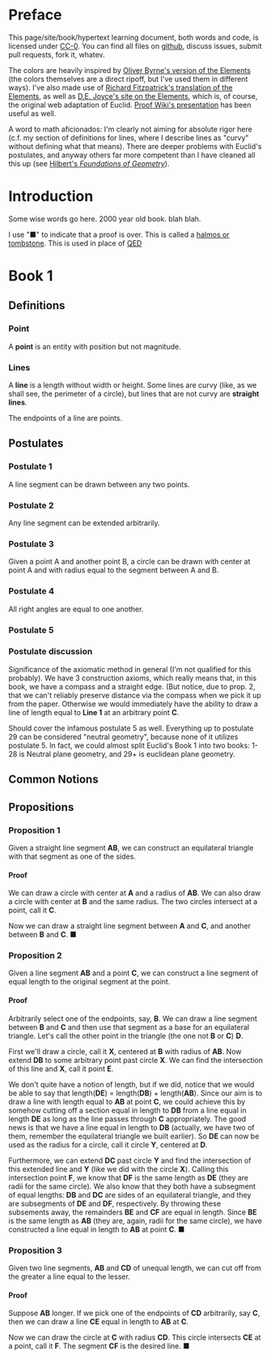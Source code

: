 # Preface

This page/site/book/hypertext learning document, both words and code, is licensed under [CC-0](http://creativecommons.org/publicdomain/zero/1.0/). You can find all files on [github](https://github.com/fred6/eucele), discuss issues, submit pull requests, fork it, whatev.

The colors are heavily inspired by [Oliver Byrne's version of the Elements](http://www.math.ubc.ca/~cass/Euclid/byrne.html) (the colors themselves are a direct ripoff, but I've used them in different ways). I've also made use of [Richard Fitzpatrick's translation of the Elements](http://farside.ph.utexas.edu/euclid.html), as well as [D.E. Joyce's site on the Elements](http://aleph0.clarku.edu/~djoyce/java/elements/bookI/bookI.html), which is, of course, the original web adaptation of Euclid. [Proof Wiki's presentation](http://www.proofwiki.org/wiki/ProofWiki:Books/Euclid/The_Elements) has been useful as well.

A word to math aficionados: I'm clearly not aiming for absolute rigor here (c.f. my section of definitions for lines, where I describe lines as "curvy" without defining what that means). There are deeper problems with Euclid's postulates, and anyway others far more competent than I have cleaned all this up (see [Hilbert's *Foundations of Geometry*](http://en.wikipedia.org/wiki/Hilbert's_axioms)).

# Introduction

Some wise words go here. 2000 year old book. blah blah.

I use "■" to indicate that a proof is over. This is called a [halmos or tombstone](http://en.wikipedia.org/wiki/Tombstone_(typography)). This is used in place of [QED](http://en.wikipedia.org/wiki/Q.E.D.)

# Book 1
## Definitions
### Point
A **point** is an entity with position but not magnitude.

### Lines
A **line** is a length without width or height. Some lines are curvy (like, as  we shall see, the perimeter of a circle), but lines that are not curvy are **straight lines**. 

The endpoints of a line are points.

## Postulates
### Postulate 1
A line segment can be drawn between any two points.

### Postulate 2
Any line segment can be extended arbitrarily.

### Postulate 3
Given a point A and another point B, a circle can be drawn with center at point A and with radius equal to the segment between A and B.

### Postulate 4
All right angles are equal to one another.

### Postulate 5
### Postulate discussion
Significance of the axiomatic method in general (I'm not qualified for this probably). We have 3 construction axioms, which really means that, in this book, we have a compass and a straight edge. (But notice, due to prop. 2, that we can't reliably preserve distance via the compass when we pick it up from the paper. Otherwise we would immediately have the ability to draw a line of length equal to **Line 1** at an arbitrary point **C**.

Should cover the infamous postulate 5 as well. Everything up to postulate 29 can be considered "neutral geometry", because none of it utilizes postulate 5. In fact, we could almost split Euclid's Book 1 into two books: 1-28 is Neutral plane geometry, and 29+ is euclidean plane geometry.

## Common Notions
## Propositions
### Proposition 1
Given a straight line segment **AB**, we can construct an equilateral triangle with that segment as one of the sides.

<div id="Rprop1" class="raph_container"></div>

#### Proof
<span id="prop1_1" class="proofstep e_post3">We can draw a circle with center at **A** and a radius of **AB**.</span> <span id="prop1_2" class="proofstep e_post3">We can also draw a circle with center at **B** and the same radius.</span> <span id="prop1_3" class="proofstep e_note1">The two circles intersect at a point, call it **C**.</span>

<span id="prop1_4" class="proofstep e_post1">Now we can draw a straight line segment between **A** and **C**,</span> and <span id="prop1_5" class="proofstep e_post1">another between **B** and **C**.</span> ■


### Proposition 2
Given a line segment **AB** and a point **C**, we can construct a line segment of equal length to the original segment at the point.

<div id="Rprop2" class="raph_container"></div>

#### Proof
Arbitrarily select one of the endpoints, say, **B**. <span id="prop2_1" class="proofstep e_post1">We can draw a line segment between **B** and **C**</span> and then <span id="prop2_2" class="proofstep e_prop1">use that segment as a base for an equilateral triangle.</span> Let's call the other point in the triangle (the one not **B** or **C**) **D**.

<span id="prop2_3" class="proofstep e_post3">First we'll draw a circle, call it **X**, centered at **B** with radius of **AB**.</span> <span id="prop2_4" class="proofstep e_post2">Now extend **DB** to some arbitrary point past circle **X**.</span> <span id="prop2_5" class="proofstep e_note2">We can find the intersection of this line and **X**, call it point **E**.</span>

We don't quite have a notion of length, but if we did, notice that we would be able to say that length(**DE**) = length(**DB**) + length(**AB**). Since our aim is to draw a line with length equal to **AB** at point **C**, we could achieve this by somehow cutting off a section equal in length to **DB** from a line equal in length **DE** as long as the line passes through **C** appropriately. The good news is that we have a line equal in length to **DB** (actually, we have two of them, remember the equilateral triangle we built earlier). So <span id="prop2_6" class="proofstep e_post3">**DE** can now be used as the radius for a circle, call it circle **Y**,  centered at **D**.</span>

Furthermore, <span id="prop2_7" class="proofstep e_post2">we can extend **DC** past circle **Y**</span> and <span id="prop2_8" class="proofstep e_note2">find the intersection of this extended line and **Y**</span> (like we did with the circle **X**). Calling this intersection point **F**, we know that **DF** is the same length as **DE** (they are radii for the same circle). We also know that they both have a subsegment of equal lengths: **DB** and **DC** are sides of an equilateral triangle, and they are subsegments of **DE** and **DF**, respectively. By throwing these subsements away, the remainders **BE** and **CF** are equal in length. Since **BE** is the same length as **AB** (they are, again, radii for the same circle), we have constructed a line equal in length to **AB** at point **C**. ■

### Proposition 3
Given two line segments, **AB** and **CD** of unequal length, we can cut off from the greater a line equal to the lesser.

<div id="Rprop3" class="raph_container"></div>

#### Proof
Suppose **AB** longer. If we pick one of the endpoints of **CD** arbitrarily, say **C**, then <span id="prop3_1" class="proofstep e_prop2">we can draw a line **CE** equal in length to **AB** at **C**.</span>

<span id="prop3_2" class="proofstep e_post3">Now we can draw the circle at **C** with radius **CD**.</span> This circle intersects  **CE** at a point, call it **F**. The segment **CF** is the desired line. ■


<div id="post-1" style="display: none">**Postulate 1** - A line segment can be constructed between any two points.</div>

<div id="post-2" style="display: none">**Postulate 2** - A line segment can be extended indefinitely.</div>

<div id="post-3" style="display: none">**Postulate 3** - Given a radius, a circle centered at any given point can be constructed.</div>

<div id="prop-1" style="display: none">**Proposition 1** - Given a line segment, we can construct an equilateral triangle with the segment as one of the sides.</div>

<div id="prop-2" style="display: none">**Proposition 2** - Given a line segment, we can construct an equal line at an arbitrary given point.</div>

<div id="note-1" style="display: none">Euclid doesn't really prove that the two circles must intersect, he basically assumes it. You need an additional postulate to cover this.</div>

<div id="note-2" style="display: none">I'm not sure if this is technically proved, but it's kind of obvious, since we *built* the line so that it would intersect the circle. If it's not rigorously proved, it's a technicality not worth paying attention to.</div>

